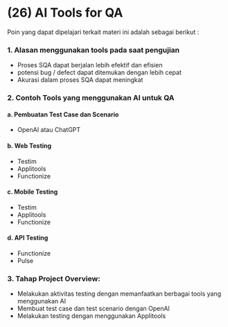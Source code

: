 # (26) AI Tools for QA
Poin yang dapat dipelajari terkait materi ini adalah sebagai berikut :

### 1. Alasan menggunakan tools pada saat pengujian
- Proses SQA dapat berjalan lebih efektif dan efisien
- potensi bug / defect dapat ditemukan dengan lebih cepat
- Akurasi dalam proses SQA dapat meningkat

### 2. Contoh Tools yang menggunakan AI untuk QA 
#### a. Pembuatan Test Case dan Scenario
- OpenAI atau ChatGPT
#### b. Web Testing
- Testim
- Applitools
- Functionize
#### c. Mobile Testing
- Testim
- Applitools
- Functionize
#### d. API Testing
- Functionize
- Pulse

### 3. Tahap Project Overview:
- Melakukan aktivitas testing dengan memanfaatkan berbagai tools yang menggunakan AI
- Membuat test case dan test scenario dengan OpenAI
- Melakukan testing dengan menggunakan Applitools
